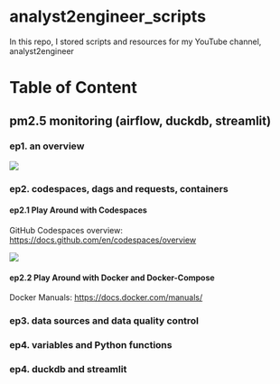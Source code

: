 # analyst2engineer_scripts
In this repo, I stored scripts and resources for my YouTube channel, analyst2engineer

# Table of Content
## pm2.5 monitoring (airflow, duckdb, streamlit)
### ep1. an overview

[![](https://img.youtube.com/vi/feROfXJrvJk/0.jpg)](https://www.youtube.com/watch?v=feROfXJrvJk)
### ep2. codespaces, dags and requests, containers
#### ep2.1 Play Around with Codespaces 

GitHub Codespaces overview: https://docs.github.com/en/codespaces/overview

[![](https://img.youtube.com/vi/tqQYDnE6fcE/0.jpg)](https://www.youtube.com/watch?v=tqQYDnE6fcE)

#### ep2.2 Play Around with Docker and Docker-Compose

Docker Manuals: https://docs.docker.com/manuals/

### ep3. data sources and data quality control
### ep4. variables and Python functions
### ep4. duckdb and streamlit
